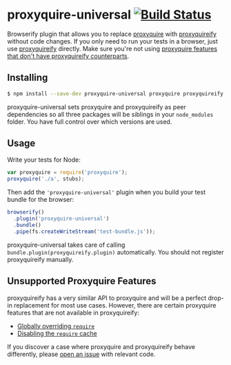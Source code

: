 proxyquire-universal [![Build Status](https://travis-ci.org/bendrucker/proxyquire-universal.svg?branch=master)](https://travis-ci.org/bendrucker/proxyquire-universal)
====================

Browserify plugin that allows you to replace [proxyquire](https://github.com/thlorenz/proxyquire) with [proxyquireify](https://github.com/thlorenz/proxyquireify) without code changes. If you only need to run your tests in a browser, just use [proxyquireify](https://github.com/thlorenz/proxyquireify) directly. Make sure you're not using [proxyquire features that don't have proxyquireify counterparts](#unsupported-proxyquire-features).

## Installing

```sh
$ npm install --save-dev proxyquire-universal proxyquire proxyquireify
```
proxyquire-universal sets proxyquire and proxyquireify as peer dependencies so all three packages will be siblings in your `node_modules` folder. You have full control over which versions are used.

## Usage

Write your tests for Node:

```js
var proxyquire = require('proxyquire');
proxyquire('./a', stubs);
```

Then add the `'proxyquire-universal'` plugin when you build your test bundle for the browser:

```js
browserify()
  .plugin('proxyquire-universal')
  .bundle()
  .pipe(fs.createWriteStream('test-bundle.js'));
```

proxyquire-universal takes care of calling `bundle.plugin(proxyquireify.plugin)` automatically. You should not register proxyquireify manually.

## Unsupported Proxyquire Features

proxyquireify has a very similar API to proxyquire and will be a perfect drop-in replacement for most use cases. However, there are certain proxyquire features that are not available in proxyquireify:

* [Globally overriding `require`](https://github.com/thlorenz/proxyquire#globally-override-require)
* [Disabling the `require` cache](https://github.com/thlorenz/proxyquire#forcing-proxyquire-to-reload-modules)

If you discover a case where proxyquire and proxyquireify behave differently, please [open an issue](https://github.com/bendrucker/proxyquire-universal/issues/new) with relevant code.
